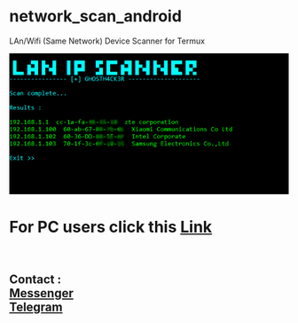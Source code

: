 # network_scan_android
LAn/Wifi (Same Network) Device Scanner for Termux



![screenshot](https://github.com/GH0STH4CKER/Lan_IP_Scanner/blob/main/Lan_IP_Scanner_SCREENSHOT2.png?raw=true)


# For PC users click this <a href="https://github.com/GH0STH4CKER/Lan_IP_Scanner" >Link</a>



<br>
<h2> Contact : <br>
<a href="https://m.me/dimuth92">Messenger</a><br>
<a href="https://t.me/Dimuth92">Telegram</a>
</h2>
